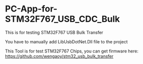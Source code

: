 # PC-App-for-STM32F767_USB_CDC_Bulk
This is for testing STM32F767 USB Bulk Transfer

You have to manually add LibUsbDotNet.Dll file to the project

This Tool is for test STM32F767 Chips, you can get firmware here:
https://github.com/wengaoy/stm32_usb_bulk_transfer
